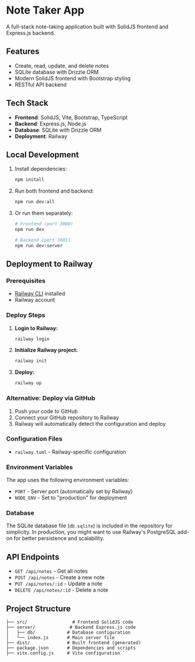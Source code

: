 # Note Taker App

A full-stack note-taking application built with SolidJS frontend and Express.js backend.

## Features

- Create, read, update, and delete notes
- SQLite database with Drizzle ORM
- Modern SolidJS frontend with Bootstrap styling
- RESTful API backend

## Tech Stack

- **Frontend**: SolidJS, Vite, Bootstrap, TypeScript
- **Backend**: Express.js, Node.js
- **Database**: SQLite with Drizzle ORM
- **Deployment**: Railway

## Local Development

1. Install dependencies:
   ```bash
   npm install
   ```

2. Run both frontend and backend:
   ```bash
   npm run dev:all
   ```

3. Or run them separately:
   ```bash
   # Frontend (port 3000)
   npm run dev

   # Backend (port 3001)
   npm run dev:server
   ```

## Deployment to Railway

### Prerequisites
- [Railway CLI](https://docs.railway.app/develop/cli) installed
- Railway account

### Deploy Steps

1. **Login to Railway:**
   ```bash
   railway login
   ```

2. **Initialize Railway project:**
   ```bash
   railway init
   ```

3. **Deploy:**
   ```bash
   railway up
   ```

### Alternative: Deploy via GitHub

1. Push your code to GitHub
2. Connect your GitHub repository to Railway
3. Railway will automatically detect the configuration and deploy

### Configuration Files

- `railway.toml` - Railway-specific configuration

### Environment Variables

The app uses the following environment variables:
- `PORT` - Server port (automatically set by Railway)
- `NODE_ENV` - Set to "production" for deployment

### Database

The SQLite database file (`db.sqlite`) is included in the repository for simplicity. In production, you might want to use Railway's PostgreSQL add-on for better persistence and scalability.

## API Endpoints

- `GET /api/notes` - Get all notes
- `POST /api/notes` - Create a new note
- `PUT /api/notes/:id` - Update a note
- `DELETE /api/notes/:id` - Delete a note

## Project Structure

```
├── src/                 # Frontend SolidJS code
├── server/             # Backend Express.js code
│   ├── db/            # Database configuration
│   └── index.js       # Main server file
├── dist/              # Built frontend (generated)
├── package.json       # Dependencies and scripts
├── vite.config.js     # Vite configuration```